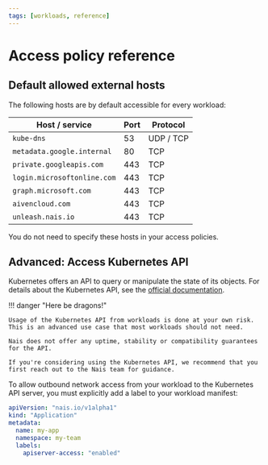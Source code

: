 ```yaml
---
tags: [workloads, reference]
---
```


# Access policy reference

## Default allowed external hosts

The following hosts are by default accessible for every workload:

| Host / service              | Port | Protocol  |
|-----------------------------|------|-----------|
| `kube-dns`                  | 53   | UDP / TCP |
| `metadata.google.internal`  | 80   | TCP       |
| `private.googleapis.com`    | 443  | TCP       |
| `login.microsoftonline.com` | 443  | TCP       |
| `graph.microsoft.com`       | 443  | TCP       |
| `aivencloud.com`            | 443  | TCP       |
| `unleash.nais.io`           | 443  | TCP       |

You do not need to specify these hosts in your access policies.

## Advanced: Access Kubernetes API

Kubernetes offers an API to query or manipulate the state of its objects.
For details about the Kubernetes API, see the [official documentation](https://kubernetes.io/docs/concepts/overview/kubernetes-api/).

!!! danger "Here be dragons!"

    Usage of the Kubernetes API from workloads is done at your own risk.
    This is an advanced use case that most workloads should not need.

    Nais does not offer any uptime, stability or compatibility guarantees for the API.

    If you're considering using the Kubernetes API, we recommend that you first reach out to the Nais team for guidance.

To allow outbound network access from your workload to the Kubernetes API server, you must explicitly add a label to your workload manifest:

```yaml title="app.yaml" hl_lines="7"
apiVersion: "nais.io/v1alpha1"
kind: "Application"
metadata:
  name: my-app
  namespace: my-team
  labels:
    apiserver-access: "enabled"
```
